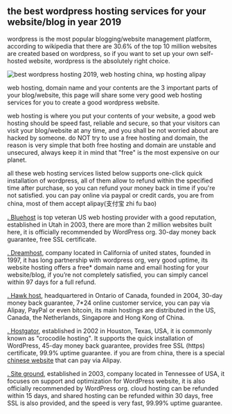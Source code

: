 ## the best wordpress hosting services for your website/blog in year 2019

wordpress is the most popular blogging/website management platform, according to wikipedia that there are 30.6% of the top 10 million websites are created based on wordpress, so if you want to set up your own self-hosted website, wordpress is the absolutely right choice.

![best wordpress hosting 2019, web hosting china, wp hosting alipay](https://i.ibb.co/MMLwpCS/wordpress-website-hosting.jpg "top self-hosted solutions for your wordpress website")

web hosting, domain name and your contents are the 3 important parts of your blog/website, this page will share some very good web hosting services for you to create a good wordpress website.

web hosting is where you put your contents of your website, a good web hosting should be speed fast, reliable and secure, so that your visitors can visit your blog/website at any time, and you shall be not worried about are hacked by someone. do NOT try to use a free hosting and domain, the reason is very simple that both free hosting and domain are unstable and unsecured, always keep it in mind that "free" is the most expensive on our planet.

all these web hosting services listed below supports one-click quick installation of wordpress, all of them allow to refund within the specified time after purchase, so you can refund your money back in time if you're not satisfied. you can pay online via paypal or credit cards, you are from china, most of them accept alipay(支付宝 zhi fu bao)

[. Bluehost](https://www.bluehost.com/track/ykq/) is top veteran US web hosting provider with a good reputation, established in Utah in 2003, there are more than 2 million websites built here, it is officially recommended by WordPress org. 30-day money back guarantee, free SSL certificate.

[. Dreamhost](https://mbsy.co/rdmwW), company located in California of united states, founded in 1997, it has long partnership with wordpress org, very good uptime, its website hosting offers a free* domain name and email hosting for your website/blog, if you’re not completely satisfied, you can simply cancel within 97 days for a full refund.

[. Hawk host](https://my.hawkhost.com/aff.php?aff=12414), headquartered in Ontario of Canada, founded in 2004, 30-day money back guarantee, 7*24 online customer service, you can pay via Alipay, PayPal or even bitcoin, its main hostings are distributed in the US, Canada, the Netherlands, Singapore and Hong Kong of China.

[. Hostgator](https://partners.hostgator.com/KBOoA), established in 2002 in Houston, Texas, USA, it is commonly known as "crocodile hosting". It supports the quick installation of WordPress, 45-day money back guarantee, provides free SSL (https) certificate, 99.9% uptime guarantee. if you are from china, there is a special [chinese website](https://partners.hostgator.com/9Vnb0) that can pay via Alipay.

[. Site ground](https://www.siteground.com/index.htm?afcode=d374ff711fd59832e23687367eb84f3c), established in 2003, company located in Tennessee of USA, it focuses on support and optimization for WordPress website, it is also officially recommended by WordPress org. cloud hosting can be refunded within 15 days, and shared hosting can be refunded within 30 days, free SSL is also provided, and the speed is very fast, 99.99% uptime guarantee.
